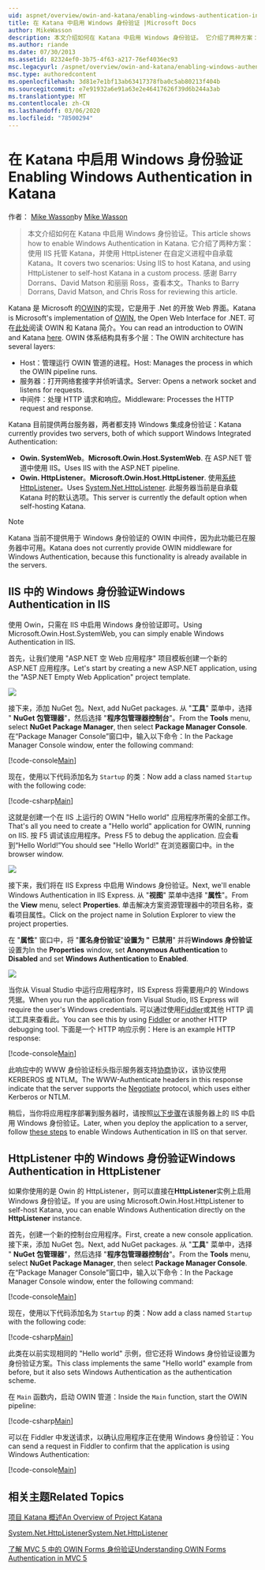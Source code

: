 ```yaml
---
uid: aspnet/overview/owin-and-katana/enabling-windows-authentication-in-katana
title: 在 Katana 中启用 Windows 身份验证 |Microsoft Docs
author: MikeWasson
description: 本文介绍如何在 Katana 中启用 Windows 身份验证。 它介绍了两种方案：使用 IIS 托管 Katana，并使用 HttpListener 来自主 Katt 。
ms.author: riande
ms.date: 07/30/2013
ms.assetid: 82324ef0-3b75-4f63-a217-76ef4036ec93
msc.legacyurl: /aspnet/overview/owin-and-katana/enabling-windows-authentication-in-katana
msc.type: authoredcontent
ms.openlocfilehash: 3d81e7e1bf13ab63417378fba0c5ab80213f404b
ms.sourcegitcommit: e7e91932a6e91a63e2e46417626f39d6b244a3ab
ms.translationtype: MT
ms.contentlocale: zh-CN
ms.lasthandoff: 03/06/2020
ms.locfileid: "78500294"
---
```

# <a name="enabling-windows-authentication-in-katana"></a><span data-ttu-id="139b1-104">在 Katana 中启用 Windows 身份验证</span><span class="sxs-lookup"><span data-stu-id="139b1-104">Enabling Windows Authentication in Katana</span></span>

<span data-ttu-id="139b1-105">作者： [Mike Wasson](https://github.com/MikeWasson)</span><span class="sxs-lookup"><span data-stu-id="139b1-105">by [Mike Wasson](https://github.com/MikeWasson)</span></span>

> <span data-ttu-id="139b1-106">本文介绍如何在 Katana 中启用 Windows 身份验证。</span><span class="sxs-lookup"><span data-stu-id="139b1-106">This article shows how to enable Windows Authentication in Katana.</span></span> <span data-ttu-id="139b1-107">它介绍了两种方案：使用 IIS 托管 Katana，并使用 HttpListener 在自定义进程中自承载 Katana。</span><span class="sxs-lookup"><span data-stu-id="139b1-107">It covers two scenarios: Using IIS to host Katana, and using HttpListener to self-host Katana in a custom process.</span></span> <span data-ttu-id="139b1-108">感谢 Barry Dorrans、David Matson 和丽丽 Ross，查看本文。</span><span class="sxs-lookup"><span data-stu-id="139b1-108">Thanks to Barry Dorrans, David Matson, and Chris Ross for reviewing this article.</span></span>

<span data-ttu-id="139b1-109">Katana 是 Microsoft 的[OWIN](http://owin.org/)的实现，它是用于 .Net 的开放 Web 界面。</span><span class="sxs-lookup"><span data-stu-id="139b1-109">Katana is Microsoft's implementation of [OWIN](http://owin.org/), the Open Web Interface for .NET.</span></span> <span data-ttu-id="139b1-110">可在[此处](an-overview-of-project-katana.md)阅读 OWIN 和 Katana 简介。</span><span class="sxs-lookup"><span data-stu-id="139b1-110">You can read an introduction to OWIN and Katana [here](an-overview-of-project-katana.md).</span></span> <span data-ttu-id="139b1-111">OWIN 体系结构具有多个层：</span><span class="sxs-lookup"><span data-stu-id="139b1-111">The OWIN architecture has several layers:</span></span>

- <span data-ttu-id="139b1-112">Host：管理运行 OWIN 管道的进程。</span><span class="sxs-lookup"><span data-stu-id="139b1-112">Host: Manages the process in which the OWIN pipeline runs.</span></span>
- <span data-ttu-id="139b1-113">服务器：打开网络套接字并侦听请求。</span><span class="sxs-lookup"><span data-stu-id="139b1-113">Server: Opens a network socket and listens for requests.</span></span>
- <span data-ttu-id="139b1-114">中间件：处理 HTTP 请求和响应。</span><span class="sxs-lookup"><span data-stu-id="139b1-114">Middleware: Processes the HTTP request and response.</span></span>

<span data-ttu-id="139b1-115">Katana 目前提供两台服务器，两者都支持 Windows 集成身份验证：</span><span class="sxs-lookup"><span data-stu-id="139b1-115">Katana currently provides two servers, both of which support Windows Integrated Authentication:</span></span>

- <span data-ttu-id="139b1-116">**Owin. SystemWeb**。</span><span class="sxs-lookup"><span data-stu-id="139b1-116">**Microsoft.Owin.Host.SystemWeb**.</span></span> <span data-ttu-id="139b1-117">在 ASP.NET 管道中使用 IIS。</span><span class="sxs-lookup"><span data-stu-id="139b1-117">Uses IIS with the ASP.NET pipeline.</span></span>
- <span data-ttu-id="139b1-118">**Owin. HttpListener**。</span><span class="sxs-lookup"><span data-stu-id="139b1-118">**Microsoft.Owin.Host.HttpListener**.</span></span> <span data-ttu-id="139b1-119">使用[系统 HttpListener](https://msdn.microsoft.com/library/system.net.httplistener.aspx)。</span><span class="sxs-lookup"><span data-stu-id="139b1-119">Uses [System.Net.HttpListener](https://msdn.microsoft.com/library/system.net.httplistener.aspx).</span></span> <span data-ttu-id="139b1-120">此服务器当前是自承载 Katana 时的默认选项。</span><span class="sxs-lookup"><span data-stu-id="139b1-120">This server is currently the default option when self-hosting Katana.</span></span>

> [!NOTE]
> <span data-ttu-id="139b1-121">Katana 当前不提供用于 Windows 身份验证的 OWIN 中间件，因为此功能已在服务器中可用。</span><span class="sxs-lookup"><span data-stu-id="139b1-121">Katana does not currently provide OWIN middleware for Windows Authentication, because this functionality is already available in the servers.</span></span>

## <a name="windows-authentication-in-iis"></a><span data-ttu-id="139b1-122">IIS 中的 Windows 身份验证</span><span class="sxs-lookup"><span data-stu-id="139b1-122">Windows Authentication in IIS</span></span>

<span data-ttu-id="139b1-123">使用 Owin，只需在 IIS 中启用 Windows 身份验证即可。</span><span class="sxs-lookup"><span data-stu-id="139b1-123">Using Microsoft.Owin.Host.SystemWeb, you can simply enable Windows Authentication in IIS.</span></span>

<span data-ttu-id="139b1-124">首先，让我们使用 "ASP.NET 空 Web 应用程序" 项目模板创建一个新的 ASP.NET 应用程序。</span><span class="sxs-lookup"><span data-stu-id="139b1-124">Let's start by creating a new ASP.NET application, using the "ASP.NET Empty Web Application" project template.</span></span>

![](enabling-windows-authentication-in-katana/_static/image1.png)

<span data-ttu-id="139b1-125">接下来，添加 NuGet 包。</span><span class="sxs-lookup"><span data-stu-id="139b1-125">Next, add NuGet packages.</span></span> <span data-ttu-id="139b1-126">从 "**工具**" 菜单中，选择 " **NuGet 包管理器**"，然后选择 "**程序包管理器控制台**"。</span><span class="sxs-lookup"><span data-stu-id="139b1-126">From the **Tools** menu, select **NuGet Package Manager**, then select **Package Manager Console**.</span></span> <span data-ttu-id="139b1-127">在“Package Manager Console”窗口中，输入以下命令：</span><span class="sxs-lookup"><span data-stu-id="139b1-127">In the Package Manager Console window, enter the following command:</span></span>

[!code-console[Main](enabling-windows-authentication-in-katana/samples/sample1.cmd)]

<span data-ttu-id="139b1-128">现在，使用以下代码添加名为 `Startup` 的类：</span><span class="sxs-lookup"><span data-stu-id="139b1-128">Now add a class named `Startup` with the following code:</span></span>

[!code-csharp[Main](enabling-windows-authentication-in-katana/samples/sample2.cs)]

<span data-ttu-id="139b1-129">这就是创建一个在 IIS 上运行的 OWIN "Hello world" 应用程序所需的全部工作。</span><span class="sxs-lookup"><span data-stu-id="139b1-129">That's all you need to create a "Hello world" application for OWIN, running on IIS.</span></span> <span data-ttu-id="139b1-130">按 F5 调试该应用程序。</span><span class="sxs-lookup"><span data-stu-id="139b1-130">Press F5 to debug the application.</span></span> <span data-ttu-id="139b1-131">应会看到“Hello World!”</span><span class="sxs-lookup"><span data-stu-id="139b1-131">You should see "Hello World!"</span></span> <span data-ttu-id="139b1-132">在浏览器窗口中。</span><span class="sxs-lookup"><span data-stu-id="139b1-132">in the browser window.</span></span>

![](enabling-windows-authentication-in-katana/_static/image2.png)

<span data-ttu-id="139b1-133">接下来，我们将在 IIS Express 中启用 Windows 身份验证。</span><span class="sxs-lookup"><span data-stu-id="139b1-133">Next, we'll enable Windows Authentication in IIS Express.</span></span> <span data-ttu-id="139b1-134">从 "**视图**" 菜单中选择 "**属性**"。</span><span class="sxs-lookup"><span data-stu-id="139b1-134">From the **View** menu, select **Properties**.</span></span> <span data-ttu-id="139b1-135">单击解决方案资源管理器中的项目名称，查看项目属性。</span><span class="sxs-lookup"><span data-stu-id="139b1-135">Click on the project name in Solution Explorer to view the project properties.</span></span>

<span data-ttu-id="139b1-136">在 "**属性**" 窗口中，将 "**匿名身份验证**"**设置为 "** **已禁用**" 并将**Windows 身份验证**设置为</span><span class="sxs-lookup"><span data-stu-id="139b1-136">In the **Properties** window, set **Anonymous Authentication** to **Disabled** and set **Windows Authentication** to **Enabled**.</span></span>

![](enabling-windows-authentication-in-katana/_static/image3.png)

<span data-ttu-id="139b1-137">当你从 Visual Studio 中运行应用程序时，IIS Express 将需要用户的 Windows 凭据。</span><span class="sxs-lookup"><span data-stu-id="139b1-137">When you run the application from Visual Studio, IIS Express will require the user's Windows credentials.</span></span> <span data-ttu-id="139b1-138">可以通过使用[Fiddler](http://fiddler2.com/home)或其他 HTTP 调试工具来查看此。</span><span class="sxs-lookup"><span data-stu-id="139b1-138">You can see this by using [Fiddler](http://fiddler2.com/home) or another HTTP debugging tool.</span></span> <span data-ttu-id="139b1-139">下面是一个 HTTP 响应示例：</span><span class="sxs-lookup"><span data-stu-id="139b1-139">Here is an example HTTP response:</span></span>

[!code-console[Main](enabling-windows-authentication-in-katana/samples/sample3.cmd?highlight=1,5-6)]

<span data-ttu-id="139b1-140">此响应中的 WWW 身份验证标头指示服务器支持[协商](http://www.ietf.org/rfc/rfc4559.txt)协议，该协议使用 KERBEROS 或 NTLM。</span><span class="sxs-lookup"><span data-stu-id="139b1-140">The WWW-Authenticate headers in this response indicate that the server supports the [Negotiate](http://www.ietf.org/rfc/rfc4559.txt) protocol, which uses either Kerberos or NTLM.</span></span>

<span data-ttu-id="139b1-141">稍后，当你将应用程序部署到服务器时，请按照[以下步骤](https://www.iis.net/configreference/system.webserver/security/authentication/windowsauthentication)在该服务器上的 IIS 中启用 Windows 身份验证。</span><span class="sxs-lookup"><span data-stu-id="139b1-141">Later, when you deploy the application to a server, follow [these steps](https://www.iis.net/configreference/system.webserver/security/authentication/windowsauthentication) to enable Windows Authentication in IIS on that server.</span></span>

## <a name="windows-authentication-in-httplistener"></a><span data-ttu-id="139b1-142">HttpListener 中的 Windows 身份验证</span><span class="sxs-lookup"><span data-stu-id="139b1-142">Windows Authentication in HttpListener</span></span>

<span data-ttu-id="139b1-143">如果你使用的是 Owin 的 HttpListener，则可以直接在**HttpListener**实例上启用 Windows 身份验证。</span><span class="sxs-lookup"><span data-stu-id="139b1-143">If you are using Microsoft.Owin.Host.HttpListener to self-host Katana, you can enable Windows Authentication directly on the **HttpListener** instance.</span></span>

<span data-ttu-id="139b1-144">首先，创建一个新的控制台应用程序。</span><span class="sxs-lookup"><span data-stu-id="139b1-144">First, create a new console application.</span></span> <span data-ttu-id="139b1-145">接下来，添加 NuGet 包。</span><span class="sxs-lookup"><span data-stu-id="139b1-145">Next, add NuGet packages.</span></span> <span data-ttu-id="139b1-146">从 "**工具**" 菜单中，选择 " **NuGet 包管理器**"，然后选择 "**程序包管理器控制台**"。</span><span class="sxs-lookup"><span data-stu-id="139b1-146">From the **Tools** menu, select **NuGet Package Manager**, then select **Package Manager Console**.</span></span> <span data-ttu-id="139b1-147">在“Package Manager Console”窗口中，输入以下命令：</span><span class="sxs-lookup"><span data-stu-id="139b1-147">In the Package Manager Console window, enter the following command:</span></span>

[!code-console[Main](enabling-windows-authentication-in-katana/samples/sample4.cmd)]

<span data-ttu-id="139b1-148">现在，使用以下代码添加名为 `Startup` 的类：</span><span class="sxs-lookup"><span data-stu-id="139b1-148">Now add a class named `Startup` with the following code:</span></span>

[!code-csharp[Main](enabling-windows-authentication-in-katana/samples/sample5.cs)]

<span data-ttu-id="139b1-149">此类在以前实现相同的 "Hello world" 示例，但它还将 Windows 身份验证设置为身份验证方案。</span><span class="sxs-lookup"><span data-stu-id="139b1-149">This class implements the same "Hello world" example from before, but it also sets Windows Authentication as the authentication scheme.</span></span>

<span data-ttu-id="139b1-150">在 `Main` 函数内，启动 OWIN 管道：</span><span class="sxs-lookup"><span data-stu-id="139b1-150">Inside the `Main` function, start the OWIN pipeline:</span></span>

[!code-csharp[Main](enabling-windows-authentication-in-katana/samples/sample6.cs)]

<span data-ttu-id="139b1-151">可以在 Fiddler 中发送请求，以确认应用程序正在使用 Windows 身份验证：</span><span class="sxs-lookup"><span data-stu-id="139b1-151">You can send a request in Fiddler to confirm that the application is using Windows Authentication:</span></span>

[!code-console[Main](enabling-windows-authentication-in-katana/samples/sample7.cmd?highlight=1,4-5)]

## <a name="related-topics"></a><span data-ttu-id="139b1-152">相关主题</span><span class="sxs-lookup"><span data-stu-id="139b1-152">Related Topics</span></span>

[<span data-ttu-id="139b1-153">项目 Katana 概述</span><span class="sxs-lookup"><span data-stu-id="139b1-153">An Overview of Project Katana</span></span>](an-overview-of-project-katana.md)

[<span data-ttu-id="139b1-154">System.Net.HttpListener</span><span class="sxs-lookup"><span data-stu-id="139b1-154">System.Net.HttpListener</span></span>](https://msdn.microsoft.com/library/system.net.httplistener.aspx)

[<span data-ttu-id="139b1-155">了解 MVC 5 中的 OWIN Forms 身份验证</span><span class="sxs-lookup"><span data-stu-id="139b1-155">Understanding OWIN Forms Authentication in MVC 5</span></span>](https://blogs.msdn.com/b/webdev/archive/2013/07/03/understanding-owin-forms-authentication-in-mvc-5.aspx)
